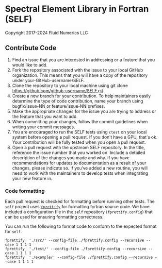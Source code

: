 # Spectral Element Library in Fortran (SELF)
Copyright 2017-2024 Fluid Numerics LLC

## Contribute Code
1. Find an issue that you are interested in addressing or a feature that you would like to add.
2. Fork the repository associated with the issue to your local GitHub organization. This means that you will have a copy of the repository under your-GitHub-username/SELF.
3. Clone the repository to your local machine using git clone https://github.com/github-username/SELF.git.
4. Create a new branch for your contribution. To help maintainers easily determine the type of code contribution, name your branch using bugfix/issue-NN or feature/issue-NN prefixes.
5. Make the appropriate changes for the issue you are trying to address or the feature that you want to add.
6. When committing your changes, follow the commit guidelines when writing your commit messages.
7. You are encouraged to run the SELF tests using `ctest` on your local system before opening a pull request. If you don't have a GPU, that's ok. Your contribution will be fully tested when you open a pull request.
8. Open a pull request with the upstream SELF repository. In the title, reference the issue number that you worked on. Include a detailed description of the changes you made and why. If you have recommendations for updates to documentation as a result of your changes, please indicate so. If you've added a new routine, you will need to work with the maintainers to develop tests when integrating your new feature in. 

### Code formatting
Each pull request is checked for formatting before running other tests. The `self` project uses [`fprettify`](https://pypi.org/project/fprettify/) for formatting fortran source code. We have included a configuration file in the `self` repository (`fprettify.config`) that can be used for ensuring formatting correctness. 

You can run the following to format code to conform to the expected format for `self`.

```
fprettify  './src/' --config-file ./fprettify.config --recursive --case 1 1 1 1
fprettify  './test/' --config-file ./fprettify.config --recursive --case 1 1 1 1
fprettify  './example/' --config-file ./fprettify.config --recursive --case 1 1 1 1
```
